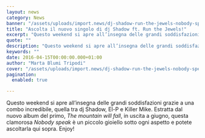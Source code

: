 ```yaml
---
layout: news
category: News
banner: "/assets/uploads/import.news/dj-shadow-run-the-jewels-nobody-speak-mp3-715x715.jpg"
title: "Ascolta il nuovo singolo di dj Shadow ft. Run the Jewels!"
excerpt: "Questo weekend si apre all’insegna delle grandi soddisfazioni grazie a una combo incredibile, quella tra dj Shadow, El-P e Killer Mike. Estratta dal nuovo album del primo, The mountain will fall, in uscita a giugno, questa clamorosa Nobody speak è un piccolo gioiello sotto ogni aspetto e potete ascoltarla qui sopra. Enjoy!"
quote: ""
description: "Questo weekend si apre all’insegna delle grandi soddisfazioni grazie a una combo incredibile, quella tra dj Shadow, El-P e Killer Mike. Estratta dal nuovo album del primo, The mountain will fall, in uscita a giugno, questa clamorosa Nobody speak è un piccolo gioiello sotto ogni aspetto e potete ascoltarla qui sopra. Enjoy!"
keywords: ""
date: 2016-04-15T00:00:00.000+01:00
author: "Marta Blumi Tripodi"
cover: "/assets/uploads/import.news/dj-shadow-run-the-jewels-nobody-speak-mp3-715x715.jpg"
pagination:
  enabled: true

---
```


Questo weekend si apre all’insegna delle grandi soddisfazioni grazie a una combo incredibile, quella tra dj Shadow, El-P e Killer Mike. Estratta dal nuovo album del primo, _The mountain will fall_, in uscita a giugno, questa clamorosa _Nobody speak_ è un piccolo gioiello sotto ogni aspetto e potete ascoltarla qui sopra. Enjoy!